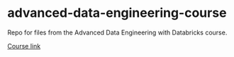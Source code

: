 # advanced-data-engineering-course
Repo for files from the Advanced Data Engineering with Databricks course. 

[Course link](https://partner-academy.databricks.com/learn/course/874)
